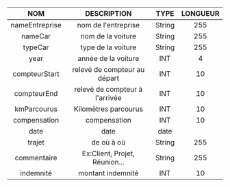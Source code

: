 |        NOM         |            DESCRIPTION            |     TYPE     | LONGUEUR |
| :----------------: |:---------------------------------:|:------------:|:--------:|
|   nameEntreprise   |    nom de l'entreprise            |    String    |    255   |
|   nameCar          |    nom de la voiture              |    String    |    255   |
|   typeCar          |    type de la voiture             |    String    |    255   |
|   year             |    année de la voiture            |     INT      |     4    |
|   compteurStart    |    relevé de compteur au départ   |     INT      |    10    |
|   compteurEnd      |    relevé de compteur à l'arrivée |     INT      |    10    |
|   kmParcourus      |    Kilomètres parcourus           |     INT      |    10    |
|   compensation     |    compensation                   |     INT      |    10    |
|   date             |    date                           |     date     |          |
|   trajet           |    de où à où                     |    String    |    255   |
|   commentaire      |    Ex:Client, Projet, Réunion...  |    String    |    255   |
|   indemnité        |    montant indemnité              |     INT      |    10    |
